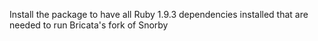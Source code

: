 Install the package to have all Ruby 1.9.3 dependencies installed that are needed to run Bricata's fork of Snorby
